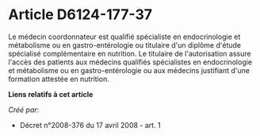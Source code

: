 # Article D6124-177-37

Le médecin coordonnateur est qualifié spécialiste en endocrinologie et métabolisme ou en gastro-entérologie ou titulaire d'un
diplôme d'étude spécialisé complémentaire en nutrition. Le titulaire de l'autorisation assure l'accès des patients aux
médecins qualifiés spécialistes en endocrinologie et métabolisme ou en gastro-entérologie ou aux médecins justifiant d'une
formation attestée en nutrition.

**Liens relatifs à cet article**

_Créé par_:

  - Décret n°2008-376 du 17 avril 2008 - art. 1
